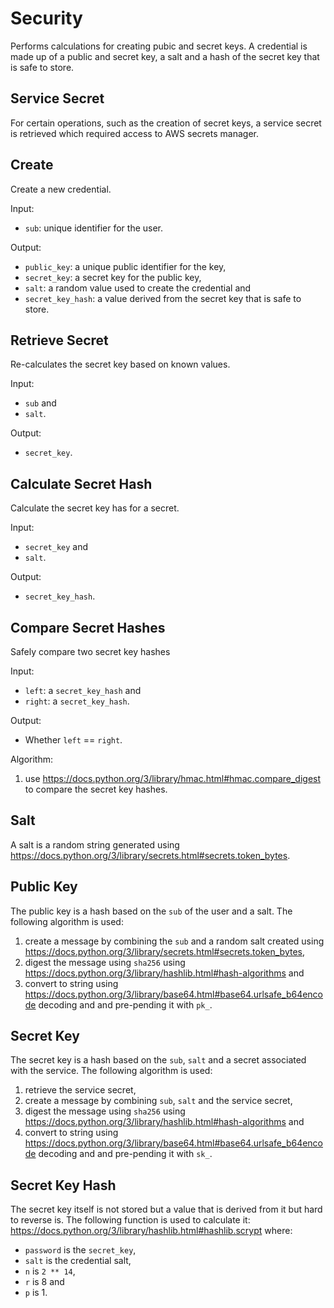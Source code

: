 # Security

Performs calculations for creating pubic and secret keys. A credential is made
up of a public and secret key, a salt and a hash of the secret key that is safe
to store.

## Service Secret

For certain operations, such as the creation of secret keys, a service secret
is retrieved which required access to AWS secrets manager.

## Create

Create a new credential.

Input:

- `sub`: unique identifier for the user.

Output:

- `public_key`: a unique public identifier for the key,
- `secret_key`: a secret key for the public key,
- `salt`: a random value used to create the credential and
- `secret_key_hash`: a value derived from the secret key that is safe to store.

## Retrieve Secret

Re-calculates the secret key based on known values.

Input:

- `sub` and
- `salt`.

Output:

- `secret_key`.

## Calculate Secret Hash

Calculate the secret key has for a secret.

Input:

- `secret_key` and
- `salt`.

Output:

- `secret_key_hash`.

## Compare Secret Hashes

Safely compare two secret key hashes

Input:

- `left`: a `secret_key_hash` and
- `right`: a `secret_key_hash`.

Output:

- Whether `left` == `right`.

Algorithm:

1. use <https://docs.python.org/3/library/hmac.html#hmac.compare_digest> to
   compare the secret key hashes.

## Salt

A salt is a random string generated using
<https://docs.python.org/3/library/secrets.html#secrets.token_bytes>.

## Public Key

The public key is a hash based on the `sub` of the user and a salt. The
following algorithm is used:

1. create a message by combining the `sub` and a random salt created using
   <https://docs.python.org/3/library/secrets.html#secrets.token_bytes>,
1. digest the message using `sha256` using
   <https://docs.python.org/3/library/hashlib.html#hash-algorithms>
   and
1. convert to string using
   <https://docs.python.org/3/library/base64.html#base64.urlsafe_b64encode>
   decoding and and pre-pending it with `pk_`.

## Secret Key

The secret key is a hash based on the `sub`, `salt` and a secret associated
with the service. The following algorithm is used:

1. retrieve the service secret,
1. create a message by combining `sub`, `salt` and the service secret,
1. digest the message using `sha256` using
   <https://docs.python.org/3/library/hashlib.html#hash-algorithms>
   and
1. convert to string using
   <https://docs.python.org/3/library/base64.html#base64.urlsafe_b64encode>
   decoding and and pre-pending it with `sk_`.

## Secret Key Hash

The secret key itself is not stored but a value that is derived from it but
hard to reverse is. The following function is used to calculate it:
<https://docs.python.org/3/library/hashlib.html#hashlib.scrypt>
where:

- `password` is the `secret_key`,
- `salt` is the credential salt,
- `n` is `2 ** 14`,
- `r` is 8 and
- `p` is 1.
